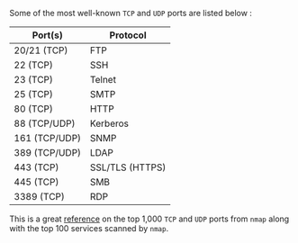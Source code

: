 

Some of the most well-known `TCP` and `UDP` ports are listed below :


| **Port(s)**       |        **Protocol** | 
| ------------- | --------------- |
| 20/21 (TCP)   |             FTP |
| 22 (TCP)      |             SSH |
| 23 (TCP)      |          Telnet |
| 25 (TCP)      |            SMTP |
| 80 (TCP)      |            HTTP |
| 88 (TCP/UDP)  |        Kerberos |
| 161 (TCP/UDP) |	         SNMP |
| 389 (TCP/UDP) |            LDAP |
| 443 (TCP)     | SSL/TLS (HTTPS) |
| 445 (TCP)     |             SMB |
| 3389 (TCP)    |             RDP |


This is a great [reference](https://nullsec.us/top-1-000-tcp-and-udp-ports-nmap-default/) on the top 1,000 `TCP` and `UDP` ports from `nmap` along with the top 100 services scanned by `nmap`.